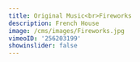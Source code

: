 ```yaml
---
title: Original Music<br>Fireworks
description: French House
image: /cms/images/Fireworks.jpg
vimeoID: '256203199'
showinslider: false
---
```







